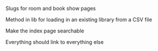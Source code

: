 Slugs for room and book show pages

Method in lib for loading in an existing library from a CSV file

Make the index page searchable

Everything should link to everything else
